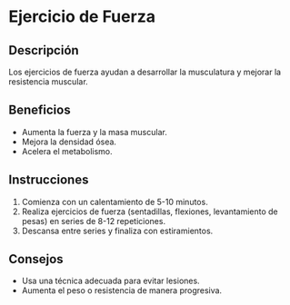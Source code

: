 # Ejercicio de Fuerza
## Descripción
Los ejercicios de fuerza ayudan a desarrollar la musculatura y mejorar la resistencia muscular.
## Beneficios
- Aumenta la fuerza y la masa muscular.
- Mejora la densidad ósea.
- Acelera el metabolismo.
## Instrucciones
1. Comienza con un calentamiento de 5-10 minutos.
2. Realiza ejercicios de fuerza (sentadillas, flexiones, levantamiento de pesas) en series de 8-12 repeticiones.
3. Descansa entre series y finaliza con estiramientos.
## Consejos
- Usa una técnica adecuada para evitar lesiones.
- Aumenta el peso o resistencia de manera progresiva.
